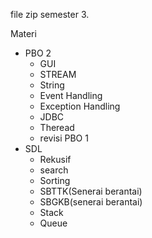file zip semester 3.

Materi 
- PBO 2
  - GUI 
  - STREAM 
  - String 
  - Event Handling
  - Exception Handling
  - JDBC
  - Theread
  - revisi PBO 1
- SDL 
  - Rekusif
  - search
  - Sorting
  - SBTTK(Senerai berantai)
  - SBGKB(senerai berantai)
  - Stack
  - Queue
  
